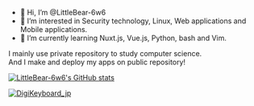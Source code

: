 - 👋 Hi, I’m @LittleBear-6w6
- 👀 I’m interested in Security technology, Linux, Web applications and Mobile applications.
- 🌱 I’m currently learning Nuxt.js, Vue.js, Python, bash and Vim.

<!---
LittleBear-6w6/LittleBear-6w6 is a ✨ special ✨ repository because its `README.md` (this file) appears on your GitHub profile.
You can click the Preview link to take a look at your changes.
--->

I mainly use private repository to study computer science.  
And I make and deploy my apps on public repository!

[![LittleBear-6w6's GitHub stats](https://github-readme-stats.vercel.app/api?username=LittleBear-6w6&count_private=true&show_icons=true&theme=vue)](https://github.com/LittleBear-6w6)

[![DigiKeyboard_jp
](https://github-readme-stats.vercel.app/api/pin/?username=LittleBear-6w6&repo=DigiKeyboard_jp
)](https://github.com/LittleBear-6w6/DigiKeyboard_jp)
